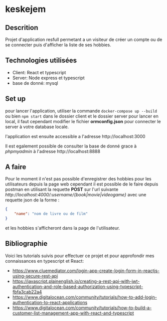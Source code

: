 # keskejem

## Descrition
Projet d'application resfull permetant a un visiteur de créer un compte ou de se connecter puis d'afficher la liste de ses hobbies.

## Technologies utilisées
* Client: React et typescript
* Server: Node express et typescript
* base de donné: mysql

## Set up
  pour lancer l'application, utiliser la commande ```docker-compose up --build``` ou bien ```npm start``` dans le dossier client et le dossier server pour lancer en local, il faut cependant modifier le fichier **ormconfig.json** pour connecter le server à votre database locale.

l'application est ensuite accessible a l'adresse http://localhost:3000

Il est egalement possible de consulter la base de donné grace à *phpmyadmin* à l'adresse http://localhost:8888 

## A faire
Pour le moment il n'est pas possible d'enregistrer des hobbies pour les utilisateurs depuis la page web cependant il est possible de le faire depuis postman en utilisant la requette **POST** sur l'url suivante *http://localhost:4000/:username/{book|movie|videogame}* avec une requette json de la forme :
```json
{
	"name": "nom de livre ou de film"
}
```


 et les hobbies s'afficheront dans la page de l'utilisateur.

## Bibliographie
Voici les tutorials suivis pour effectuer ce projet et pour approfondir mes connaissances en typescript et React:
* https://www.cluemediator.com/login-app-create-login-form-in-reactjs-using-secure-rest-api
* https://javascript.plainenglish.io/creating-a-rest-api-with-jwt-authentication-and-role-based-authorization-using-typescript-fbfa3cab22a4
* https://www.digitalocean.com/community/tutorials/how-to-add-login-authentication-to-react-applications
* https://www.digitalocean.com/community/tutorials/how-to-build-a-customer-list-management-app-with-react-and-typescript
